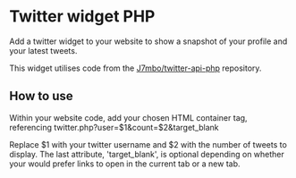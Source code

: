 Twitter widget PHP
===============

Add a twitter widget to your website to show a snapshot of your profile and your latest tweets.

This widget utilises code from the [J7mbo/twitter-api-php](https://github.com/J7mbo/twitter-api-php) repository.

How to use
----------

Within your website code, add your chosen HTML container tag, referencing twitter.php?user=$1&count=$2&target_blank

Replace $1 with your twitter username and $2 with the number of tweets to display. The last attribute, 'target_blank', is optional depending on whether your would prefer links to open in the current tab or a new tab.
